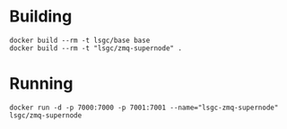 # Building
```
docker build --rm -t lsgc/base base
docker build --rm -t "lsgc/zmq-supernode" .
```

# Running
```
docker run -d -p 7000:7000 -p 7001:7001 --name="lsgc-zmq-supernode" lsgc/zmq-supernode
```
